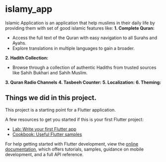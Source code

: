 # islamy_app
Islamic Application is an application that help muslims in their daily life by providing them with set of good islamic features like:
**1. Complete Quran:**
- Access the full text of the Quran with easy navigation to all Surahs and Ayahs.
- Explore translations in multiple languages to gain a broader.

**2. Hadith Collection:**
- Browse through a collection of authentic Hadiths from trusted sources like Sahih Bukhari and Sahih Muslim.

**3. Quran Radio Channels**
**4. Tasbeeh Counter:**
**5. Localization:**
**6. Theming:**

## Things we did in this project.

This project is a starting point for a Flutter application.

A few resources to get you started if this is your first Flutter project:

- [Lab: Write your first Flutter app](https://docs.flutter.dev/get-started/codelab)
- [Cookbook: Useful Flutter samples](https://docs.flutter.dev/cookbook)

For help getting started with Flutter development, view the
[online documentation](https://docs.flutter.dev/), which offers tutorials,
samples, guidance on mobile development, and a full API reference.
